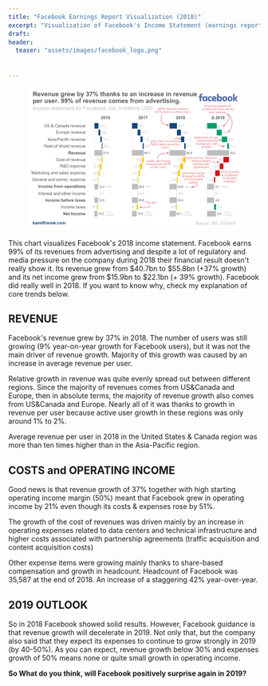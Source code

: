 ```yaml
---
title: "Facebook Earnings Report Visualization (2018)"
excerpt: "Visualization of Facebook's Income Statement (earnings report) using waterfall chart"
draft:
header: 
  teaser: "assets/images/facebook_logo.png"
 

---
```


<figure>
    <a href="/assets/images/facebook_income_statement_2018.png">
        <img src="/assets/images/facebook_income_statement_2018.png" 
             alt="Income Statement (P&L) Visualization for Facebook, Inc. (waterfall chart)">
    </a>
</figure>

This chart visualizes Facebook's 2018 income statement. Facebook earns 99% of its revenues from advertising and despite a lot of regulatory and media pressure on the company during 2018 their financial result doesn't really show it. Its revenue grew from $40.7bn to $55.8bn (+37% growth) and its net income grew from $15.9bn to $22.1bn (+ 39% growth). Facebook did really well in 2018. If you want to know why, check my explanation of core trends below. 



## REVENUE

Facebook's revenue grew by 37% in 2018.  The number of users was still growing (9% year-on-year growth for Facebook users), but it was not the main driver of revenue growth. Majority of this growth was caused by an increase in average revenue per user.

Relative growth in revenue was quite evenly spread out between different regions. Since the majority of revenues comes from US&Canada and Europe, then in absolute terms, the majority of revenue growth also comes from  US&Canada and Europe. Nearly all of it was thanks to growth in revenue per user because active user growth in these regions was only around 1% to 2%. 

Average revenue per user in 2018 in the United States & Canada region was more than ten times higher than in the Asia-Pacific region.

## COSTS and OPERATING INCOME

Good news is that revenue growth of 37% together with high starting operating income margin (50%) meant that Facebook grew in operating income by 21% even though its costs & expenses rose by 51%. 

The growth of the cost of revenues was driven mainly by an increase in operating expenses related to data centers and technical infrastructure and higher costs associated with partnership agreements (traffic acquisition and content acquisition costs)

Other expense items were growing mainly thanks to share-based compensation and growth in headcount. Headcount of Facebook was 35,587 at the end of 2018. An increase of a staggering 42% year-over-year.

## 2019 OUTLOOK

So in 2018 Facebook showed solid results. However, Facebook guidance is that revenue growth will decelerate in 2019. Not only that, but the company also said that they expect its expenses to continue to grow strongly in 2019 (by 40-50%).  As you can expect, revenue growth below 30% and expenses growth of 50% means none or quite small growth in operating income. 

**So What do you think, will Facebook positively surprise again in 2019?**